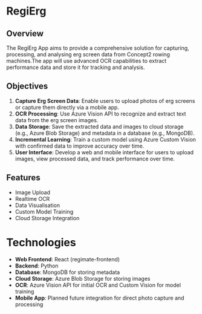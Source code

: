 # RegiErg

## Overview
The RegiErg App aims to provide a comprehensive solution for capturing, processing, and analysing erg screen data from Concept2 rowing machines.The app will use advanced OCR capabilities to extract performance data and store it for tracking and analysis.

## Objectives
1. **Capture Erg Screen Data**: Enable users to upload photos of erg screens or capture them directly via a mobile app.
2. **OCR Processing**: Use Azure Vision API to recognize and extract text data from the erg screen images.
3. **Data Storage**: Save the extracted data and images to cloud storage (e.g., Azure Blob Storage) and metadata in a database (e.g., MongoDB).
4. **Incremental Learning**: Train a custom model using Azure Custom Vision with confirmed data to improve accuracy over time.
5. **User Interface**: Develop a web and mobile interface for users to upload images, view processed data, and track performance over time.

## Features
- Image Upload
- Realtime OCR
- Data Visualisation
- Custom Model Training
- Cloud Storage Integration

# Technologies
- **Web Frontend**: React (regimate-frontend)
- **Backend**: Python
- **Database**: MongoDB for storing metadata
- **Cloud Storage**: Azure Blob Storage for storing images
- **OCR**: Azure Vision API for initial OCR and Custom Vision for model training
- **Mobile App**: Planned future integration for direct photo capture and processing